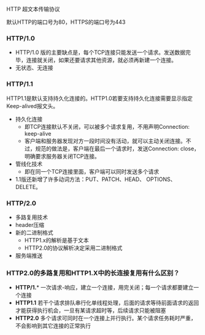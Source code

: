 HTTP 超文本传输协议

默认HTTP的端口号为80，HTTPS的端口号为443
### HTTP/1.0
+ HTTP/1.0 版的主要缺点是，每个TCP连接只能发送一个请求。发送数据完毕，连接就关闭，如果还要请求其他资源，就必须再新建一个连接。
+ 无状态、无连接
### HTTP/1.1
HTTP1.1是默认支持持久化连接的。HTTP1.0若要支持持久化连接需要显示指定Keep-alived报文头。
+ 持久化连接
    + 即TCP连接默认不关闭，可以被多个请求复用，不用声明Connection: keep-alive
    + 客户端和服务器发现对方一段时间没有活动，就可以主动关闭连接。不过，规范的做法是，客户端在最后一个请求时，发送Connection: close，明确要求服务器关闭TCP连接。
+ 管线化技术
    + 即在同一个TCP连接里面，客户端可以同时发送多个请求
+ 1.1版还新增了许多动词方法：PUT、PATCH、HEAD、 OPTIONS、DELETE。
### HTTP/2.0
+ 多路复用技术
+ header压缩
+ 新的二进制格式
    + HTTP1.x的解析是基于文本
    + HTTP2.0的协议解析决定采用二进制格式
+ 服务端推送

### HTTP2.0的多路复用和HTTP1.X中的长连接复用有什么区别？
+ **HTTP/1.*** 一次请求-响应，建立一个连接，用完关闭；每一个请求都要建立一个连接
+ **HTTP1.1** 若干个请求排队串行化单线程处理，后面的请求等待前面请求的返回才能获得执行机会，一旦有某请求超时等，后续请求只能被阻塞
+ **HTTP2.0** 多个请求可同时在一个连接上并行执行。某个请求任务耗时严重，不会影响到其它连接的正常执行

